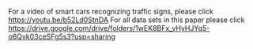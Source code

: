 For a video of smart cars recognizing traffic signs, please click https://youtu.be/b52Ld0StnDA
For all data sets in this paper please click https://drive.google.com/drive/folders/1wEK8BFx_vHyHJYq5-o6Qvk03ceSFg5s3?usp=sharing
